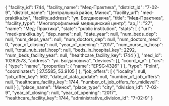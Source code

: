 {
    "facility_id": 1744,
    "facility_name": "Мед-Практика",
    "district_id": "7-02-9",
    "district_name": "Центральный район, Минск",
    "facility_url": "med-praktika.by",
    "facility_address": "ул. Богдановича",
    "title": "Мед-Практика",
    "facility_type": "Многопрофильный медицинский центр",
    "ap_1": "27",
    "name": "Мед-Практика",
    "state": "public institution",
    "stats": [
        {
            "url": "med-praktika.by",
            "dep_name": null,
            "date_year": null,
            "num_beds_dep": null,
            "num_deps_year": null,
            "num_doctors_dep": null,
            "num_doctors_med": 0,
            "year_of_closing": null,
            "year_of_opening": "2017",
            "num_nurse_in_hosp": null,
            "total_nub_staf_hosp": null,
            "beds_in_hospital_key": 2292,
            "num_beds_facility_year": null,
            "healthcare_facility_key": 1744
        }
    ],
    "med_id": 10262573,
    "address": "ул. Богдановича",
    "devices": [],
    "coord_x_y": {
        "crs": {
            "type": "name",
            "properties": {
                "name": "EPSG:4326"
            }
        },
        "type": "Point",
        "coordinates": [
            27.5585,
            53.9105
        ]
    },
    "job_offers": [
        {
            "locality": null,
            "job_offer_key": 562,
            "date_of_data_update": null,
            "number_of_job_offers": null,
            "healthcare_facility_key": 1744,
            "number_of_job_offers_for_midlevel": null
        }
    ],
    "place_name": "Минск",
    "place_type": "city",
    "division_id": "7-02-9",
    "year_of_closing": null,
    "year_of_opening": "2017",
    "healthcare_facility_key": 1744,
    "administrative_division_id": "7-02-9"
}